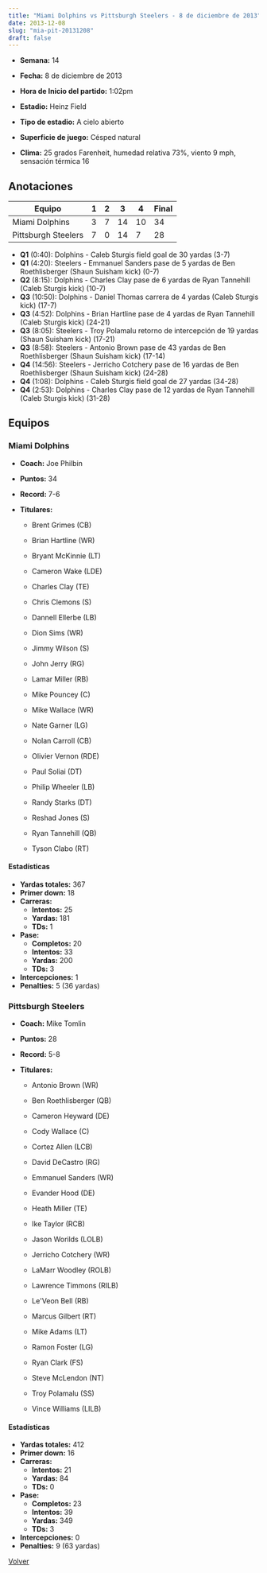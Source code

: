 ```yaml
---
title: "Miami Dolphins vs Pittsburgh Steelers - 8 de diciembre de 2013"
date: 2013-12-08
slug: "mia-pit-20131208"
draft: false
---
```


* **Semana:** 14
* **Fecha:** 8 de diciembre de 2013

* **Hora de Inicio del partido:** 1:02pm
* **Estadio:** Heinz Field
* **Tipo de estadio:** A cielo abierto
* **Superficie de juego:** Césped natural
* **Clima:** 25 grados Farenheit, humedad relativa 73%, viento 9 mph, sensación térmica 16





## Anotaciones
| Equipo | 1 | 2 | 3 | 4 | Final |
|--------|---|---|---|---|-------|
| Miami Dolphins  | 3 | 7 | 14 | 10  | 34 |
| Pittsburgh Steelers  | 7 | 0 | 14 | 7  | 28 |
* **Q1** (0:40): Dolphins - Caleb Sturgis field goal de 30 yardas (3-7)
* **Q1** (4:20): Steelers - Emmanuel Sanders pase de 5 yardas de Ben Roethlisberger (Shaun Suisham kick) (0-7)
* **Q2** (8:15): Dolphins - Charles Clay pase de 6 yardas de Ryan Tannehill (Caleb Sturgis kick) (10-7)
* **Q3** (10:50): Dolphins - Daniel Thomas carrera de 4 yardas (Caleb Sturgis kick) (17-7)
* **Q3** (4:52): Dolphins - Brian Hartline pase de 4 yardas de Ryan Tannehill (Caleb Sturgis kick) (24-21)
* **Q3** (8:05): Steelers - Troy Polamalu retorno de intercepción de 19 yardas (Shaun Suisham kick) (17-21)
* **Q3** (8:58): Steelers - Antonio Brown pase de 43 yardas de Ben Roethlisberger (Shaun Suisham kick) (17-14)
* **Q4** (14:56): Steelers - Jerricho Cotchery pase de 16 yardas de Ben Roethlisberger (Shaun Suisham kick) (24-28)
* **Q4** (1:08): Dolphins - Caleb Sturgis field goal de 27 yardas (34-28)
* **Q4** (2:53): Dolphins - Charles Clay pase de 12 yardas de Ryan Tannehill (Caleb Sturgis kick) (31-28)


## Equipos


### Miami Dolphins
* **Coach:** Joe Philbin
* **Puntos:** 34
* **Record:** 7-6
* **Titulares:** 

  * Brent Grimes (CB) 

  * Brian Hartline (WR) 

  * Bryant McKinnie (LT) 

  * Cameron Wake (LDE) 

  * Charles Clay (TE) 

  * Chris Clemons (S) 

  * Dannell Ellerbe (LB) 

  * Dion Sims (WR) 

  * Jimmy Wilson (S) 

  * John Jerry (RG) 

  * Lamar Miller (RB) 

  * Mike Pouncey (C) 

  * Mike Wallace (WR) 

  * Nate Garner (LG) 

  * Nolan Carroll (CB) 

  * Olivier Vernon (RDE) 

  * Paul Soliai (DT) 

  * Philip Wheeler (LB) 

  * Randy Starks (DT) 

  * Reshad Jones (S) 

  * Ryan Tannehill (QB) 

  * Tyson Clabo (RT) 

#### Estadísticas
* **Yardas totales:** 367
* **Primer down:** 18
* **Carreras:**
  * **Intentos:** 25
  * **Yardas:** 181
  * **TDs:** 1
* **Pase:**
  * **Completos:** 20
  * **Intentos:** 33
  * **Yardas:** 200
  * **TDs:** 3
* **Intercepciones:** 1
* **Penalties:** 5 (36 yardas)

### Pittsburgh Steelers
* **Coach:** Mike Tomlin
* **Puntos:** 28
* **Record:** 5-8
* **Titulares:** 

  * Antonio Brown (WR) 

  * Ben Roethlisberger (QB) 

  * Cameron Heyward (DE) 

  * Cody Wallace (C) 

  * Cortez Allen (LCB) 

  * David DeCastro (RG) 

  * Emmanuel Sanders (WR) 

  * Evander Hood (DE) 

  * Heath Miller (TE) 

  * Ike Taylor (RCB) 

  * Jason Worilds (LOLB) 

  * Jerricho Cotchery (WR) 

  * LaMarr Woodley (ROLB) 

  * Lawrence Timmons (RILB) 

  * Le'Veon Bell (RB) 

  * Marcus Gilbert (RT) 

  * Mike Adams (LT) 

  * Ramon Foster (LG) 

  * Ryan Clark (FS) 

  * Steve McLendon (NT) 

  * Troy Polamalu (SS) 

  * Vince Williams (LILB) 

#### Estadísticas
* **Yardas totales:** 412
* **Primer down:** 16
* **Carreras:**
  * **Intentos:** 21
  * **Yardas:** 84
  * **TDs:** 0
* **Pase:**
  * **Completos:** 23
  * **Intentos:** 39
  * **Yardas:** 349
  * **TDs:** 3
* **Intercepciones:** 0
* **Penalties:** 9 (63 yardas)


[Volver](/historia/2013)
